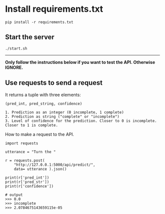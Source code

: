 # Install requirements.txt

`pip install -r requirements.txt`

## Start the server

```
./start.sh
```
_____________

**Only follow the instructions below if you want to test the API. Otherwise **IGNORE**.**

## Use requests to send a request

It returns a tuple with three elements:

`(pred_int, pred_string, confidence)`

    1. Prediction as an integer (0 incomplete, 1 complete)
    2. Prediction as string ("complete" or "incomplete")
    3. Level of confidence for the prediction. Closer to 0 is incomplete. Closer to 1 is complete.


How to make a request to the API.
```
import requests

utterance = "Turn the "

r = requests.post(
    "http://127.0.0.1:5000/api/predict/",
    data= utterance ).json()

print(r['pred_int'])
print(r['pred_str'])
print(r['confidence'])

# output
>>> 0.0
>>> incomplete
>>> 2.0784675143659115e-05
```